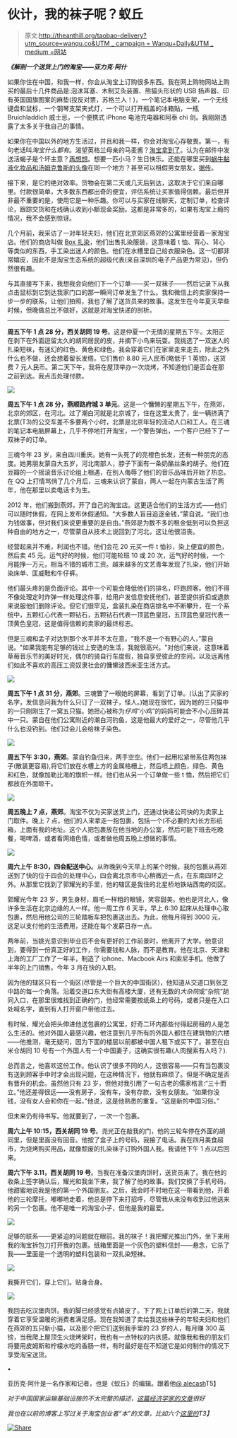 # 伙计，我的袜子呢？蚁丘

> 原文:[http://theanthill.org/taobao-delivery?utm_source=wanqu.co&UTM _ campaign = Wanqu+Daily&UTM _ medium =网站](http://theanthill.org/taobao-delivery?utm_source=wanqu.co&utm_campaign=Wanqu+Daily&utm_medium=website)

***《解剖一个送货上门的淘宝——亚力克·阿什***

如果你住在中国，和我一样，你会从淘宝上订购很多东西。我在网上购物网站上购买的最后十几件商品是:泡沫耳塞、木制艾灸装置、熊猫头形状的 USB 扬声器、印有英国国旗图案的麻垫(投反对票，苏格兰人！)，一个笔记本电脑支架，一个无线键盘和鼠标，一个钢琴支架夹式灯，一个可以打开瓶盖的冰箱贴，一瓶 Bruichladdich 威士忌，一个便携式 iPhone 电池充电器和阿泰 chi 剑。我刚刚透露了太多关于我自己的事情。

如果你在中国以外的地方生活过，并且和我一样，你会对淘宝心存敬畏。第一，有句老话叫*淘宝什么都有*。渴望英格兰母亲的马麦酱？[淘宝拿到了](http://item.taobao.com/item.htm?spm=a230r.1.14.31.Krky8Q&id=39437384434&ns=1#detail)。认为在邮件中发送活蝎子是个坏主意？[再想想](http://item.taobao.com/item.htm?id=10713519549&ali_refid=a3_419253_1006:1103525273:6::a9de4f25da97aa854de7eee572fa11fb&ali_trackid=1_a9de4f25da97aa854de7eee572fa11fb)。想要一匹小马？生日快乐。还能在哪里买到[蜗牛黏液化妆品和汤姆克鲁斯的头像](http://www.buzzfeed.com/jamiefullerton/x-crazy-items-you-can-buy-from-the-chinese-hagd)在同一个地方？甚至可以租假男女朋友，[据传](http://www.ibtimes.com/watch-learn-manti-teo-chinese-women-are-renting-real-boyfriends-web-1031094)。

接下来，是它的绝对效率。货物会在第二天或几天后到达，这取决于它们来自哪里。付款很简单，大多数东西都出奇的便宜，评估系统让买家值得信赖。最后但并非最不重要的是，使用它是一种乐趣。你可以与买家在线聊天，定制订单，检查评论，跟踪交货和在线确认收到小额现金奖励。这都是非常多的，如果有淘宝上瘾的情况，我不会感到惊讶。

几个月前，我采访了一对年轻夫妇，他们在北京郊区燕郊的公寓里经营着一家淘宝店。他们的商店叫做 [Box 扎染](http://tie-dye-sky.taobao.com/shop/view_shop.htm?spm=a1z09.2.9.19.7Yra8x&user_number_id=442973718)，他们出售扎染服装，这意味着 t 恤、背心、背心等类似的东西，手工染出迷人的颜色。他们在水槽里自己给衣服染色。这一切都非常嬉皮，因此不是淘宝生态系统的超级代表(来自深圳的电子产品更为常见)，但仍然很有趣。

与其直接写下来，我想我会向他们下一个订单——买一双袜子——然后记录下从我点击鼠标到它到达我家门口的那一瞬间订单发生了什么。我和微信上的卖家保持一步一步的联系，让他们拍照，我也了解了送货员来的故事。这发生在今年夏天早些时候，但晚做总比不做好，这就是对淘宝快递的剖析。

***

**周五下午 1 点 28 分，西关胡同 19 号**。这是仲夏一个无情的星期五下午。太阳正在剥下在外面逗留太久的胡同居民的皮，并摘下小鸟来玩耍。我挑选了一双迷人的扎染短袜，有迷幻的红色、黄色和绿色。我会穿着它们在家里走来走去，除此之外什么也不做，还会想着留长发绺。它们售价 8.80 元人民币(略低于 1 英镑)，送货费 7 元人民币。第二天下午，我将在屋顶举办一次烧烤，不知道他们是否会在那之前到达。我点击处理付款。

![](../Images/7d53fac3107e0c6d0422d9d85cc1bc13.png)

**周五下午 1 点 28 分，燕顺路府城 3 单元**。这是一个慵懒的星期五下午，在燕郊，北京的郊区，在河北。过了潮白河就是北京城了，住在这里太贵了，坐一辆挤满了北票(T3)的公交车差不多要两个小时，北票是北京年轻的流动人口和工人。在三魂的笔记本电脑屏幕上，几乎不停地打开淘宝，一个警告弹出，一个客户已经下了一双袜子的订单。

三魂今年 23 岁，来自四川重庆。她有一头死了的亮橙色长发，还有一种朋克的态度。她男朋友蒙自大五岁，河北南部人，脖子下面有一条奶酪丝条的胡子。他们在豆瓣的一个摇滚音乐讨论组上相遇，在别人侮辱了他们的音乐品味后开始了热恋。在 QQ 上打情骂俏了几个月后，三魂来认识了蒙自，两人一起在内蒙古生活了两年，他在那里以卖电话卡为生。

2012 年，他们搬到燕郊，开了自己的淘宝店。这更适合他们的生活方式——他们可以随时休假，在网上发布休假通知。“大多数人盲目追逐金钱，”蒙自说。“我们也为钱做事，但对我们来说更重要的是自由。”燕郊是为数不多的租金低到可以负担这种自由的地方之一，尽管蒙自从技术上说回到了河北，这让他很沮丧。

经营起来并不难，利润也不错。他们会花 20 元买一件 t 恤衫，染上便宜的颜色，然后卖 45 元。运气好的时候，他们可能轮班 10 或 20 次，运气好的时候，一个月能挣一万元，相当不错的城市工资。越来越多的文艺青年发现了扎染，他们开始染床单、匡威鞋和牛仔裤。

他们最头疼的是负面评论。其中一个可能会降低他们的排名，吓跑顾客。他们不得不像处理定时炸弹一样处理这件事，给用户发信息安抚他们，甚至提供折扣或退款来说服他们删除评论。但它们很罕见，盒装扎染在商店排名中不断攀升，在一个系统中，五颗红心代表一颗钻石，五颗钻石代表一顶蓝色皇冠，五顶蓝色皇冠代表一顶黄色皇冠，这是值得信赖的卖家的最终标志。

但是三魂和孟子对达到那个水平并不太在意。“我不是一个有野心的人，”蒙自说。"如果我能有足够的钱过上安逸的生活，我就很高兴。"对他们来说，这意味着草莓音乐节的美好时光，偶尔的骑自行车度假，独自享受彼此的空间，以及远离他们如此不喜欢的高压工资奴隶社会的慵懒波西米亚生活方式。

![](../Images/463b372e56c6410622e7df17bf4b837a.png)

**周五下午 1 点 31 分，燕郊**。三魂瞥了一眼她的屏幕，看到了订单。(认出了买家的名字，发信息问我为什么只订了一双袜子，怪人。)她现在很忙，因为她的三只猫中的一只刚刚生了一窝五只猫。她担心被称为*仔鸡*“小鸡”的妈妈可能会不小心压碎其中一只。蒙自在他们公寓附近的潮白河钓鱼，这是他最大的爱好之一，尽管他几乎什么也没钓到。他们过会儿会给袜子染色。

![](../Images/7f0d19e21ba5e92188e38062064d9cc6.png)

**周五下午 3:30，燕郊**。蒙自钓鱼归来，两手空空。他们一起用松紧带系住两包袜子(散装更容易),将它们放在水槽上方的金属格栅上，然后喷上颜色，绿色、黄色和红色，就像加勒比海的旗帜一样。他们也从另一个订单做一些 t 恤，然后把它们都放在外面晾干。

![](../Images/38c6a320ca7f69d54017b71df95fe61b.png)

**周五晚上 7 点，燕郊**。淘宝不仅为买家送货上门，还通过快递公司快的为卖家上门取件。晚上 7 点，他们的人来拿走一抱包裹，包括一个(不必要的大)长方形纸箱，上面有我的地址。这个人把包裹放在他当地的办公室，然后可能下班去吃晚餐，喝啤酒，或者看网络色情，或者做他周五晚上想做的事情。

![](../Images/cce2d01ca238e7209c34f21d64850cae.png)

**周六上午 8:30，四会配送中心**。从昨晚到今天早上的某个时候，我的包裹从燕郊送到了快的位于四会的处理中心，四会离北京市中心稍微近一点，在东南四环之外。从那里它找到了郭耀光的手里，他的辖区是我住的北星桥地铁站西南的街区。

郭耀光今年 23 岁，男生身材，眉毛一样粗的眼镜，笑容甜美。他也是河北人，像许多生活在北京边缘的人一样。他一周工作 6 天半，早上 6:30 起床从处理中心取包裹，然后用他公司的三轮踏板车把包裹送出去。为此，他每月得到 3000 元，这足以支付他的生活费用，还能在每个发薪日存一点。

两年前，当姚光意识到毕业后不会有更好的工作前景时，他离开了大学。他意识到，要得到一份真正好的工作，你需要钱和人脉，而不是教育。他在北京、天津和上海的工厂工作了一年半，制造了 iphone、Macbook Airs 和索尼手机。他做了半年的上门销售。今年 3 月在快的入职。

因为他的辖区只有一个街区(尽管是一个巨大的中国街区)，他知道从交道口到张芝中路的每一个角落。沿着交道口东大街有高楼大厦，还有无数的*大杂院*或“杂院”胡同入口，在那里很难找到正确的门，他经常需要按纸条上的号码，或者只是在入口处喊名字，直到有人打开窗户带他过去。

有时候，耀光会把头伸进他送包裹的公寓里，好奇二环内那些付得起房租的人是怎么生活的。他对外国人最感兴趣，他注意到几乎所有的外国人都住在建筑物的六楼——他推测，毫无疑问，因为下面的楼层以前都被中国人租下或买下了。甚至在白米仓胡同 10 号有一个外国人有一个中国妻子，这确实很有趣(人肉搜索有人吗？).

总而言之，他喜欢这份工作。他认识了很多不同的人，这很容易——只有当包裹没有送到顾客手中时才会出现问题，在这种情况下，他就有麻烦了。但是不确定是否有晋升的机会。虽然他只有 23 岁，但他对我引用了一句古老的儒家格言:“三十而立。”他还差得很远——没有房子，没有车，没有存款，没有女朋友。“如果你没钱，没有女人会和你在一起，”他说，这是他熟悉的重复。“这是新的中国习俗。”

但未来仍有待书写。他就要到了，一次一个包裹。

**周六上午 10:15，西关胡同 19 号**。尧光正在敲我的门，他的三轮车停在外面的胡同里，但是里面没有回音。他按了盒子上的号码，我接了电话。我在四月美食超市，为烧烤购买用品，就像颓废的扎染袜子订购外国人我。我请他下午 1 点以后回来。

**周六下午 3.11，西关胡同 19 号**。当我在准备汉堡肉饼时，送货员来了。我在他的收条上签字确认后，耀光和我坐下来，我了解了他的故事。我们交换了手机号码，他甜蜜地说我是他的第一个外国朋友。之后，我会时不时地在这一带看到他，开着他的三轮摩托，嘟嘟地走着，他总是停下来打招呼，尽管我从来没有收到过他送来的另一个包裹。他不是唯一的淘宝小子，但他是我的最爱。

![](../Images/2f2f28521c5f36efd5e432aecd8d33b6.png)

足够的联系——更紧迫的问题就在眼前。我的袜子！我把耀光推出门外，坐下来用我的淘宝拆包刀打开我的包裹。纸箱里面是一个灰色的塑料信封——悬念，它杀了我——里面是一个透明的塑料包装和一双扎染短袜。

![](../Images/4b022612d2bcea11580a33c2ef0745fb.png)

我撕开它们，穿上它们。贴身合身。

![](../Images/bcc5294156afef5db5a1eb416da71459.png)

我回去吃汉堡肉饼。我的脚已经感觉有点嬉皮了。下了网上订单后的第二天，我就穿着它享受温暖的消费者满足感。现在我知道了卖给我这些袜子的年轻夫妇和他们在燕郊的五只新小猫，以及那个把它们送到我手里的 23 岁的人，每月赚 300 英镑，当我爬上屋顶生火烧烤架时，我也有一点特权的内疚感。就像我和我的朋友们将要用皮姆斯和柠檬水吃的香肠一样，有时最好是在不知道它是如何制作的情况下享受淘宝送货。

•

亚历克·阿什是一名作家和记者，也是《蚁丘》的编辑。跟着他[@ alecash](https://twitter.com/alecash)T5】

*对于中国国家运输基础设施的不太完整的描述，[这篇经济学家的文章](http://www.economist.com/news/china/21606899-export-superpower-china-suffers-surprisingly-inefficient-logistics-flow-things)很好*

*我也在以前的博客上写过关于淘宝创业者“本”的文章，比如六个[这里的](http://www.thinksix.net/archives/1075)T3】*

[![Share](../Images/8c01965dd9b7ec50816119d523623045.png)](http://www.addtoany.com/share_save?linkurl=https%3A%2F%2Ftheanthill.org%2Ftaobao-delivery&linkname=Dude%2C%20where%20are%20my%20socks%3F)

<noscript>  </body> </html></noscript>